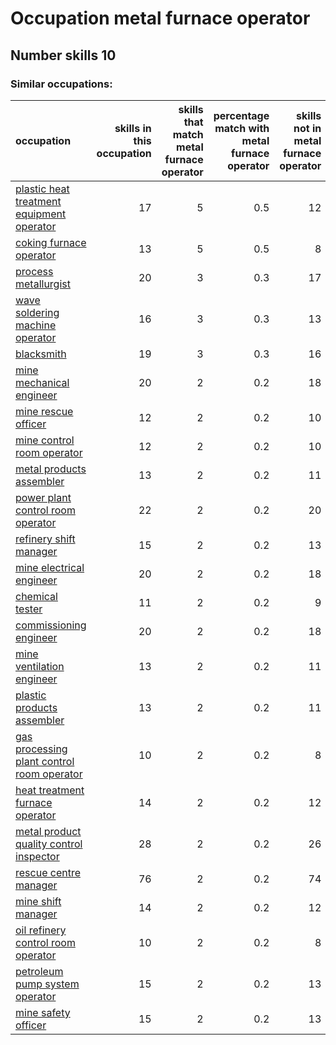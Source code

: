 # Occupation metal furnace operator
## Number skills 10
### Similar occupations:
| occupation                                                                                  |   skills in this occupation |   skills that match metal furnace operator |   percentage match with metal furnace operator |   skills not in metal furnace operator |
|:--------------------------------------------------------------------------------------------|----------------------------:|-------------------------------------------:|-----------------------------------------------:|---------------------------------------:|
| [plastic heat treatment equipment operator](plastic_heat_treatment_equipment_operator.md)   |                          17 |                                          5 |                                            0.5 |                                     12 |
| [coking furnace operator](coking_furnace_operator.md)                                       |                          13 |                                          5 |                                            0.5 |                                      8 |
| [process metallurgist](process_metallurgist.md)                                             |                          20 |                                          3 |                                            0.3 |                                     17 |
| [wave soldering machine operator](wave_soldering_machine_operator.md)                       |                          16 |                                          3 |                                            0.3 |                                     13 |
| [blacksmith](blacksmith.md)                                                                 |                          19 |                                          3 |                                            0.3 |                                     16 |
| [mine mechanical engineer](mine_mechanical_engineer.md)                                     |                          20 |                                          2 |                                            0.2 |                                     18 |
| [mine rescue officer](mine_rescue_officer.md)                                               |                          12 |                                          2 |                                            0.2 |                                     10 |
| [mine control room operator](mine_control_room_operator.md)                                 |                          12 |                                          2 |                                            0.2 |                                     10 |
| [metal products assembler](metal_products_assembler.md)                                     |                          13 |                                          2 |                                            0.2 |                                     11 |
| [power plant control room operator](power_plant_control_room_operator.md)                   |                          22 |                                          2 |                                            0.2 |                                     20 |
| [refinery shift manager](refinery_shift_manager.md)                                         |                          15 |                                          2 |                                            0.2 |                                     13 |
| [mine electrical engineer](mine_electrical_engineer.md)                                     |                          20 |                                          2 |                                            0.2 |                                     18 |
| [chemical tester](chemical_tester.md)                                                       |                          11 |                                          2 |                                            0.2 |                                      9 |
| [commissioning engineer](commissioning_engineer.md)                                         |                          20 |                                          2 |                                            0.2 |                                     18 |
| [mine ventilation engineer](mine_ventilation_engineer.md)                                   |                          13 |                                          2 |                                            0.2 |                                     11 |
| [plastic products assembler](plastic_products_assembler.md)                                 |                          13 |                                          2 |                                            0.2 |                                     11 |
| [gas processing plant control room operator](gas_processing_plant_control_room_operator.md) |                          10 |                                          2 |                                            0.2 |                                      8 |
| [heat treatment furnace operator](heat_treatment_furnace_operator.md)                       |                          14 |                                          2 |                                            0.2 |                                     12 |
| [metal product quality control inspector](metal_product_quality_control_inspector.md)       |                          28 |                                          2 |                                            0.2 |                                     26 |
| [rescue centre manager](rescue_centre_manager.md)                                           |                          76 |                                          2 |                                            0.2 |                                     74 |
| [mine shift manager](mine_shift_manager.md)                                                 |                          14 |                                          2 |                                            0.2 |                                     12 |
| [oil refinery control room operator](oil_refinery_control_room_operator.md)                 |                          10 |                                          2 |                                            0.2 |                                      8 |
| [petroleum pump system operator](petroleum_pump_system_operator.md)                         |                          15 |                                          2 |                                            0.2 |                                     13 |
| [mine safety officer](mine_safety_officer.md)                                               |                          15 |                                          2 |                                            0.2 |                                     13 |
